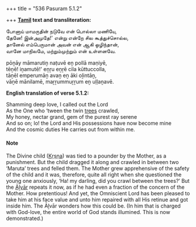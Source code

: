 +++
title = "536 Pasuram 5.1.2"

+++
**[Tamil](/definition/tamil#history "show Tamil definitions") text and transliteration:**

போனாய் மாமருதின் நடுவே என் பொல்லா மணியே,  
தேனே! இன்அமுதே!' என்று என்றே சில கூத்துச்சொல்ல,  
தானேல் எம்பெருமான் அவன் என் ஆகி ஒழிந்தான்,  
வானே மாநிலமே, மற்றும்முற்றும் என் உள்ளனவே.

pōṉāy māmarutiṉ naṭuvē eṉ pollā maṇiyē,  
tēṉē! iṉamutē!' eṉṟu eṉṟē cila kūttuccolla,  
tāṉēl emperumāṉ avaṉ eṉ āki oḻintāṉ,  
vāṉē mānilamē, maṟṟummuṟṟum eṉ uḷḷaṉavē.

**English translation of verse 5.1.2:**

Shamming deep love, I called out the Lord  
As the One who ‘tween the twin [trees](/definition/tree#history "show trees definitions") crawled,  
My honey, nectar grand, gem of the purest ray serene  
And so on; lo! the Lord and His possessions have now become mine  
And the cosmic duties He carries out from within me.

#### Note

The Divine child ([Kṛṣṇa](/definition/krishna#vaishnavism "show Kṛṣṇa definitions")) was tied to a pounder by the Mother, as a punishment. But the child dragged it along and crawled in between two ‘Maruta’ trees and felled them. The Mother grew apprehensive of the safety of the child and it was, therefore, quite all right when she questioned the young one anxiously, ‘Ha! my darling, did you crawl between the trees?’ But the [Āḻvār](/definition/aḻvar#vaishnavism "show Āḻvār definitions") repeats it now, as if he had even a fraction of the concern of the Mother. How pretentious! And yet, the Omniscient Lord has been pleased to take him at his face value and unto him repaired with all His retinue and got inside him. The Āḻvār wonders how this could be. (In him that is charged with God-love, the entire world of God stands illumined. This is now demonstrated.)



